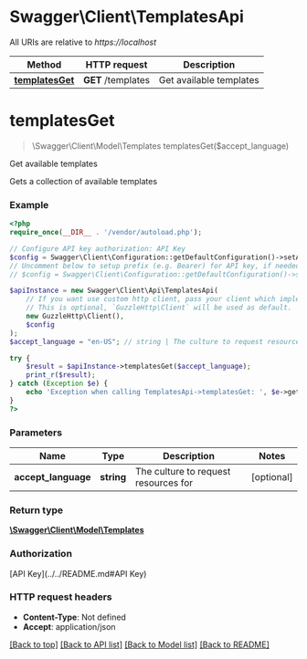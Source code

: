 # Swagger\Client\TemplatesApi

All URIs are relative to *https://localhost*

Method | HTTP request | Description
------------- | ------------- | -------------
[**templatesGet**](TemplatesApi.md#templatesGet) | **GET** /templates | Get available templates


# **templatesGet**
> \Swagger\Client\Model\Templates templatesGet($accept_language)

Get available templates

Gets a collection of available templates

### Example
```php
<?php
require_once(__DIR__ . '/vendor/autoload.php');

// Configure API key authorization: API Key
$config = Swagger\Client\Configuration::getDefaultConfiguration()->setApiKey('x-api-key', 'YOUR_API_KEY');
// Uncomment below to setup prefix (e.g. Bearer) for API key, if needed
// $config = Swagger\Client\Configuration::getDefaultConfiguration()->setApiKeyPrefix('x-api-key', 'Bearer');

$apiInstance = new Swagger\Client\Api\TemplatesApi(
    // If you want use custom http client, pass your client which implements `GuzzleHttp\ClientInterface`.
    // This is optional, `GuzzleHttp\Client` will be used as default.
    new GuzzleHttp\Client(),
    $config
);
$accept_language = "en-US"; // string | The culture to request resources for

try {
    $result = $apiInstance->templatesGet($accept_language);
    print_r($result);
} catch (Exception $e) {
    echo 'Exception when calling TemplatesApi->templatesGet: ', $e->getMessage(), PHP_EOL;
}
?>
```

### Parameters

Name | Type | Description  | Notes
------------- | ------------- | ------------- | -------------
 **accept_language** | **string**| The culture to request resources for | [optional]

### Return type

[**\Swagger\Client\Model\Templates**](../Model/Templates.md)

### Authorization

[API Key](../../README.md#API Key)

### HTTP request headers

 - **Content-Type**: Not defined
 - **Accept**: application/json

[[Back to top]](#) [[Back to API list]](../../README.md#documentation-for-api-endpoints) [[Back to Model list]](../../README.md#documentation-for-models) [[Back to README]](../../README.md)

